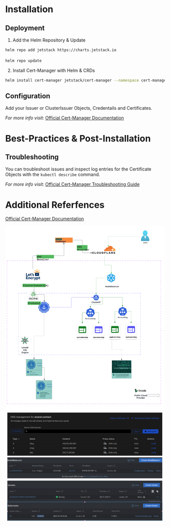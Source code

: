 # Installation

## Deployment

1. Add the Helm Repository & Update
```bash
helm repo add jetstack https://charts.jetstack.io

helm repo update
```
2. Install Cert-Manager with Helm & CRDs
```bash
helm install cert-manager jetstack/cert-manager --namespace cert-manager --create-namespace --set installCRDs=true
```

## Configuration

Add your Issuer or ClusterIssuer Objects, Credentails and Certificates.

*For more info visit:* [Official Cert-Manager Documentation](https://cert-manager.io/docs/)

# Best-Practices & Post-Installation

## Troubleshooting

You can troubleshoot issues and inspect log entries for the Certificate Objects with the `kubectl describe` command.

*For more info visit:* [Official Cert-Manager Troubleshooting Guide](https://cert-manager.io/docs/faq/troubleshooting/)

# Additional Referfences

[Official Cert-Manager Documentation](https://cert-manager.io/docs/)

<picture>
  <img alt="Shows an illustrated sun in light mode and a moon with stars in dark mode." src="doc/images/flow_diagram.png">
  <img alt="Shows an illustrated sun in light mode and a moon with stars in dark mode." src="doc/images/dns_cloud.png">
</picture>
